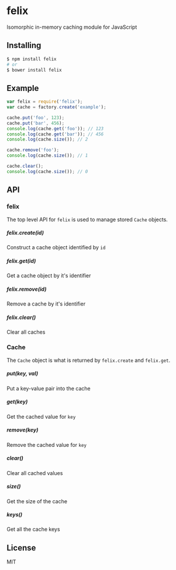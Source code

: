 # felix

Isomorphic in-memory caching module for JavaScript

## Installing

```bash
$ npm install felix
# or
$ bower install felix
```

## Example

```js
var felix = require('felix');
var cache = factory.create('example');

cache.put('foo', 123);
cache.put('bar', 456);
console.log(cache.get('foo')); // 123
console.log(cache.get('bar')); // 456
console.log(cache.size()); // 2

cache.remove('foo');
console.log(cache.size()); // 1

cache.clear();
console.log(cache.size()); // 0
```

## API

### felix

The top level API for `felix` is used to manage stored `Cache` objects.

##### felix.create(id)
Construct a cache object identified by `id`

##### felix.get(id)
Get a cache object by it's identifier

##### felix.remove(id)
Remove a cache by it's identifier

##### felix.clear()
Clear all caches

### Cache

The `Cache` object is what is returned by `felix.create` and `felix.get`.

##### put(key, val)
Put a key-value pair into the cache

##### get(key)
Get the cached value for `key`

##### remove(key)
Remove the cached value for `key`

##### clear()
Clear all cached values

##### size()
Get the size of the cache

##### keys()
Get all the cache keys

## License

MIT